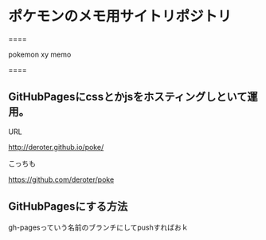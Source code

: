 # ポケモンのメモ用サイトリポジトリ

====

pokemon xy memo

====

## GitHubPagesにcssとかjsをホスティングしといて運用。

URL

http://deroter.github.io/poke/

こっちも

https://github.com/deroter/poke

## GitHubPagesにする方法

gh-pagesっていう名前のブランチにしてpushすればおｋ